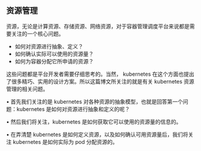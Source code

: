 ## 资源管理

资源，无论是计算资源、存储资源、网络资源，对于容器管理调度平台来说都是需要关注的一个核心问题。

* 如何对资源进行抽象、定义？
* 如何确认实际可以使用的资源量？
* 如何为容器分配它所申请的资源？

这些问题都是平台开发者需要仔细思考的。当然， kubernetes 在这个方面也提出了很多精巧、实用的设计方案。所以这篇博文所关注的就是有关 kubernetes 资源管理的相关问题。

• 首先我们关注的是 kubernetes 对各种资源的抽象模型，也就是回答第一个问题：kubernetes 是如何对资源进行抽象和定义的呢？

• 然后我们将关注，kubernetes 是如何获取它可以使用的资源量的信息的。

• 在弄清楚 kubernetes 是如何定义资源，以及如何确认可用资源量后，我们将关注 kubernetes 是如何实际为 pod 分配资源的。



